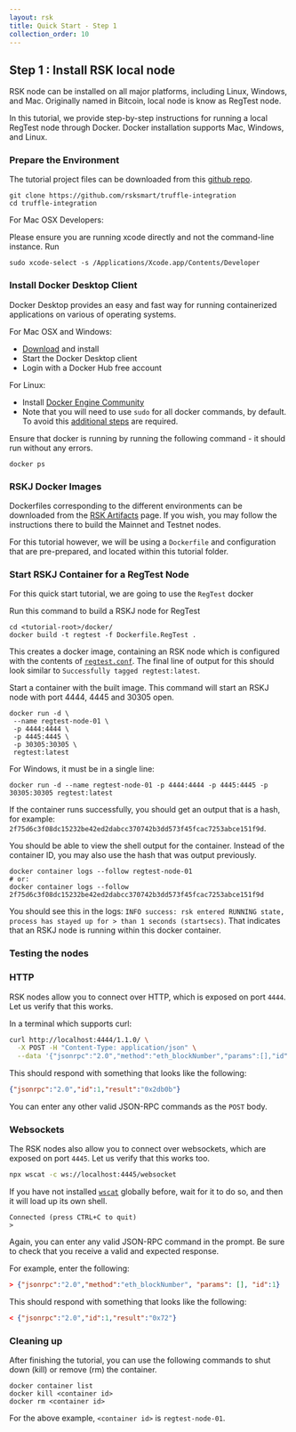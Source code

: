 ```yaml
---
layout: rsk
title: Quick Start - Step 1
collection_order: 10
---
```

## Step 1 : Install RSK local node

RSK node can be installed on all major platforms, including Linux, Windows, and Mac. 
Originally named in Bitcoin, local node is know as RegTest node.

In this tutorial, we provide step-by-step instructions for running a local RegTest node through Docker. Docker installation supports Mac, Windows, and Linux.

### Prepare the Environment

The tutorial project files can be downloaded from this [github repo](https://github.com/rsksmart/truffle-integration).

```shell
git clone https://github.com/rsksmart/truffle-integration
cd truffle-integration
```

For Mac OSX Developers:

Please ensure you are running xcode directly and not the command-line instance. Run

```shell
sudo xcode-select -s /Applications/Xcode.app/Contents/Developer
```

### Install Docker Desktop Client

Docker Desktop provides an easy and fast way for running containerized applications on various of operating systems.

For Mac OSX and Windows:

- [Download](https://www.docker.com/products/docker-desktop) and install
- Start the Docker Desktop client
- Login with a Docker Hub free account

For Linux:

- Install [Docker Engine Community](https://docs.docker.com/install/linux/docker-ce/ubuntu/)
- Note that you will need to use `sudo` for all docker commands, by default. To avoid this [additional steps](https://docs.docker.com/install/linux/linux-postinstall/) are required.

Ensure that docker is running by running the following command - it should run without any errors.

```shell
docker ps
```

### RSKJ Docker Images

Dockerfiles corresponding to the different environments can be downloaded from the [RSK Artifacts](https://github.com/rsksmart/artifacts/tree/master/Dockerfiles/RSK-Node) page.
If you wish, you may follow the instructions there to build
the Mainnet and Testnet nodes.

For this tutorial however, we will be using a `Dockerfile` and configuration
that are pre-prepared, and located within this tutorial folder.

### Start RSKJ Container for a RegTest Node

For this quick start tutorial, we are going to use the `RegTest` docker

Run this command to build a RSKJ node for RegTest

```shell
cd <tutorial-root>/docker/
docker build -t regtest -f Dockerfile.RegTest .
```

This creates a docker image, containing an RSK node
which is configured with the contents of
[`regtest.conf`](https://github.com/rsksmart/truffle-integration/blob/staging/docker/regtest.conf).
The final line of output for this should look similar to `Successfully tagged regtest:latest`.

Start a container with the built image. This command will start an RSKJ node with port 4444, 4445 and 30305 open.

```shell
docker run -d \
 --name regtest-node-01 \
 -p 4444:4444 \
 -p 4445:4445 \
 -p 30305:30305 \
 regtest:latest
```

For Windows, it must be in a single line:
```shell
docker run -d --name regtest-node-01 -p 4444:4444 -p 4445:4445 -p 30305:30305 regtest:latest
```

If the container runs successfully, you should get an output that is a hash, for example: `2f75d6c3f08dc15232be42ed2dabcc370742b3dd573f45fcac7253abce151f9d`.

You should be able to view the shell output for the container.
Instead of the container ID, you may also use the hash that was output previously.

```shell
docker container logs --follow regtest-node-01
# or:
docker container logs --follow 2f75d6c3f08dc15232be42ed2dabcc370742b3dd573f45fcac7253abce151f9d
```

You should see this in the logs: `INFO success: rsk entered RUNNING state, process has stayed up for > than 1 seconds (startsecs)`.
That indicates that an RSKJ node is running within this docker container.

### Testing the nodes

### HTTP

RSK nodes allow you to connect over HTTP,
which is exposed on port `4444`.
Let us verify that this works.

In a terminal which supports curl:

```bash
curl http://localhost:4444/1.1.0/ \
  -X POST -H "Content-Type: application/json" \
  --data '{"jsonrpc":"2.0","method":"eth_blockNumber","params":[],"id":1}'
```

This should respond with something that looks like the following:

```json
{"jsonrpc":"2.0","id":1,"result":"0x2db0b"}
```
You can enter any other valid JSON-RPC commands as the `POST` body.

### Websockets

The RSK nodes also allow you to connect over websockets,
which are exposed on port `4445`.
Let us verify that this works too.

```bash
npx wscat -c ws://localhost:4445/websocket
```

If you have not installed [`wscat`](https://www.npmjs.com/package/wscat) globally before, wait for it to do so,
and then it will load up its own shell.

```text
Connected (press CTRL+C to quit)
>
```

Again, you can enter any valid JSON-RPC command in the prompt.
Be sure to check that you receive a valid and expected response.

For example, enter the following:

```json
> {"jsonrpc":"2.0","method":"eth_blockNumber", "params": [], "id":1}
```

This should respond with something that looks like the following:

```json
< {"jsonrpc":"2.0","id":1,"result":"0x72"}
```

### Cleaning up

After finishing the tutorial, you can use the following commands to shut down (kill) or remove (rm) the container.

```shell
docker container list
docker kill <container id>
docker rm <container id>
```

For the above example, `<container id>` is `regtest-node-01`.

